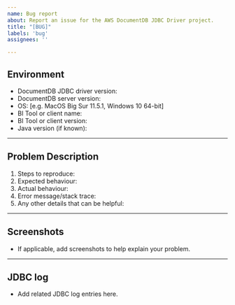 ```yaml
---
name: Bug report
about: Report an issue for the AWS DocumentDB JDBC Driver project.
title: "[BUG]"
labels: 'bug'
assignees: ''

---
```


## Environment
- DocumentDB JDBC driver version:
- DocumentDB server version:
- OS: [e.g. MacOS Big Sur 11.5.1, Windows 10 64-bit]
- BI Tool or client name: 
- BI Tool or client version:
- Java version (if known): 

---

## Problem Description
1. Steps to reproduce:
2. Expected behaviour:
3. Actual behaviour:
4. Error message/stack trace:
5. Any other details that can be helpful:

---

## Screenshots
- If applicable, add screenshots to help explain your problem.

---

## JDBC log
- Add related JDBC log entries here.
